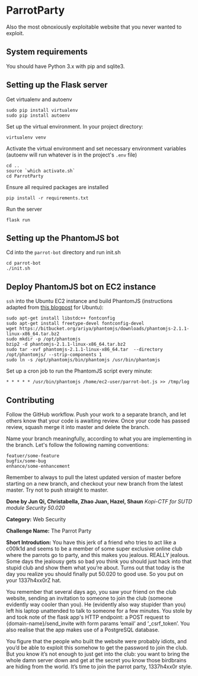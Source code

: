 # ParrotParty
Also the most obnoxiously exploitable website that you never wanted to exploit.


## System requirements

You should have Python 3.x with pip and sqlite3.

## Setting up the Flask server

Get virtualenv and autoenv

```
sudo pip install virtualenv
sudo pip install autoenv
```

Set up the virtual environment. In your project directory:

```
virtualenv venv
```

Activate the virtual environment and set necessary environment variables (autoenv will run whatever is in the project's `.env` file)

```
cd ..
source `which activate.sh`
cd ParrotParty
```

Ensure all required packages are installed

```
pip install -r requirements.txt
```
Run the server

```
flask run
```

## Setting up the PhantomJS bot

Cd into the `parrot-bot` directory and run init.sh
```
cd parrot-bot
./init.sh
```

## Deploy PhantomJS bot on EC2 instance

`ssh` into the Ubuntu EC2 instance and build PhantomJS (instructions adapted from [this blogpost](https://www.codeammo.com/article/install-phantomjs-amazon-linux) for Ubuntu):

```
sudo apt-get install libstdc++ fontconfig
sudo apt-get install freetype-devel fontconfig-devel
wget https://bitbucket.org/ariya/phantomjs/downloads/phantomjs-2.1.1-linux-x86_64.tar.bz2
sudo mkdir -p /opt/phantomjs
bzip2 -d phantomjs-2.1.1-linux-x86_64.tar.bz2 
sudo tar -xvf phantomjs-2.1.1-linux-x86_64.tar  --directory /opt/phantomjs/ --strip-components 1
sudo ln -s /opt/phantomjs/bin/phantomjs /usr/bin/phantomjs
```

Set up a cron job to run the PhantomJS script every minute:

```
* * * * * /usr/bin/phantomjs /home/ec2-user/parrot-bot.js >> /tmp/log
```

## Contributing

Follow the GitHub workflow. Push your work to a separate branch, and let others know that your code is awaiting review. Once your code has passed review, squash merge it into master and delete the branch.

Name your branch meaningfully, according to what you are implementing in the branch.
Let's follow the following naming conventions:

```
featuer/some-feature
bugfix/some-bug
enhance/some-enhancement
```

Remember to always to pull the latest updated version of master before starting on a new branch, and checkout your new branch from the latest master. Try not to push straight to master.

**Done by Jun Qi, Christabella, Zhao Juan, Hazel, Shaun**
_Kopi-CTF for SUTD module Security 50.020_

**Category:** Web Security

**Challenge Name:** The Parrot Party

**Short Introdution:** You have this jerk of a friend who tries to act like a c00lk1d and seems to be a member of some super exclusive online club where the parrots go to party, and this makes you jealous. REALLY jealous. Some days the jealousy gets so bad you think you should just hack into that stupid club and show them what you’re about. Turns out that today is the day you realize you should finally put 50.020 to good use. So you put on your 1337h4xx0rZ hat. 

You remember that several days ago, you saw your friend on the club website, sending an invitation to someone to join the club (someone evidently way cooler than you). He (evidently also way stupider than you) left his laptop unattended to talk to someone for a few minutes. You stole by and took note of the flask app's HTTP endpoint: a POST request to {domain-name}/send_invite with form params ‘email’ and ‘_csrf_token’. You also realise that the app makes use of a PostgreSQL database.

You figure that the people who built the website were probably idiots, and you’d be able to exploit this somehow to get the password to join the club. But you know it’s not enough to just get into the club: you want to bring the whole damn server down and get at the secret you know those birdbrains are hiding from the world. It’s time to join the parrot party, 1337h4xx0r style.
